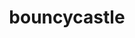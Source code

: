 ---
facebook: https://facebook.com/legionofthebouncycastle
git: https://github.com/bcgit
logohandle: bouncycastle
sort: bouncycastle
title: bouncycastle
twitter: https://x.com/bccrypto
website: https://www.bouncycastle.org/
---